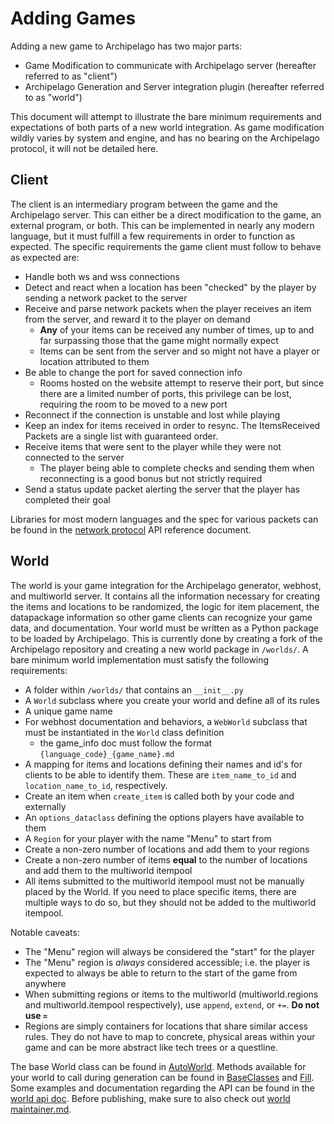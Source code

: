 # Adding Games

Adding a new game to Archipelago has two major parts:

* Game Modification to communicate with Archipelago server (hereafter referred to as "client")
* Archipelago Generation and Server integration plugin (hereafter referred to as "world")

This document will attempt to illustrate the bare minimum requirements and expectations of both parts of a new world
integration. As game modification wildly varies by system and engine, and has no bearing on the Archipelago protocol,
it will not be detailed here.

## Client

The client is an intermediary program between the game and the Archipelago server. This can either be a direct
modification to the game, an external program, or both. This can be implemented in nearly any modern language, but it
must fulfill a few requirements in order to function as expected. The specific requirements the game client must follow
to behave as expected are:

* Handle both ws and wss connections
* Detect and react when a location has been "checked" by the player by sending a network packet to the server
* Receive and parse network packets when the player receives an item from the server, and reward it to the player on
demand
  * **Any** of your items can be received any number of times, up to and far surpassing those that the game might
normally expect
  * Items can be sent from the server and so might not have a player or location attributed to them
* Be able to change the port for saved connection info
  * Rooms hosted on the website attempt to reserve their port, but since there are a limited number of ports, this
privilege can be lost, requiring the room to be moved to a new port
* Reconnect if the connection is unstable and lost while playing
* Keep an index for items received in order to resync. The ItemsReceived Packets are a single list with guaranteed 
order.
* Receive items that were sent to the player while they were not connected to the server
  * The player being able to complete checks and sending them when reconnecting is a good bonus but not strictly 
required
* Send a status update packet alerting the server that the player has completed their goal

Libraries for most modern languages and the spec for various packets can be found in the
[network protocol](/docs/network%20protocol.md) API reference document.

## World

The world is your game integration for the Archipelago generator, webhost, and multiworld server. It contains all the
information necessary for creating the items and locations to be randomized, the logic for item placement, the 
datapackage information so other game clients can recognize your game data, and documentation. Your world must be
written as a Python package to be loaded by Archipelago. This is currently done by creating a fork of the Archipelago
repository and creating a new world package in `/worlds/`. A bare minimum world implementation must satisfy the 
following requirements:

* A folder within `/worlds/` that contains an `__init__.py`
* A `World` subclass where you create your world and define all of its rules
* A unique game name
* For webhost documentation and behaviors, a `WebWorld` subclass that must be instantiated in the `World` class 
definition
  * the game_info doc must follow the format `{language_code}_{game_name}.md`
* A mapping for items and locations defining their names and id's for clients to be able to identify them. These are 
`item_name_to_id` and `location_name_to_id`, respectively.
* Create an item when `create_item` is called both by your code and externally
* An `options_dataclass` defining the options players have available to them
* A `Region` for your player with the name "Menu" to start from
* Create a non-zero number of locations and add them to your regions
* Create a non-zero number of items **equal** to the number of locations and add them to the multiworld itempool
* All items submitted to the multiworld itempool must not be manually placed by the World. If you need to place specific 
items, there are multiple ways to do so, but they should not be added to the multiworld itempool.

Notable caveats:
* The "Menu" region will always be considered the "start" for the player
* The "Menu" region is *always* considered accessible; i.e. the player is expected to always be able to return to the
start of the game from anywhere
* When submitting regions or items to the multiworld (multiworld.regions and multiworld.itempool respectively), use 
`append`, `extend`, or `+=`. **Do not use `=`**
* Regions are simply containers for locations that share similar access rules. They do not have to map to 
concrete, physical areas within your game and can be more abstract like tech trees or a questline.

The base World class can be found in [AutoWorld](/worlds/AutoWorld.py). Methods available for your world to call during
generation can be found in [BaseClasses](/BaseClasses.py) and [Fill](/Fill.py). Some examples and documentation 
regarding the API can be found in the [world api doc](/docs/world%20api.md).
Before publishing, make sure to also check out [world maintainer.md](/docs/world%20maintainer.md).
